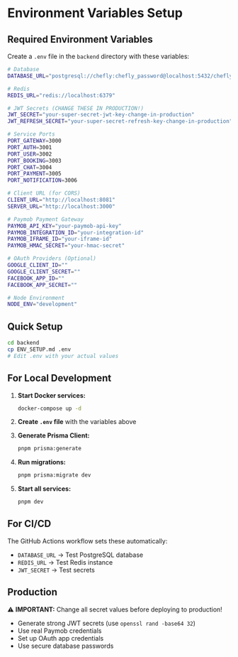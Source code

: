 # Environment Variables Setup

## Required Environment Variables

Create a `.env` file in the `backend` directory with these variables:

```bash
# Database
DATABASE_URL="postgresql://chefly:chefly_password@localhost:5432/chefly"

# Redis
REDIS_URL="redis://localhost:6379"

# JWT Secrets (CHANGE THESE IN PRODUCTION!)
JWT_SECRET="your-super-secret-jwt-key-change-in-production"
JWT_REFRESH_SECRET="your-super-secret-refresh-key-change-in-production"

# Service Ports
PORT_GATEWAY=3000
PORT_AUTH=3001
PORT_USER=3002
PORT_BOOKING=3003
PORT_CHAT=3004
PORT_PAYMENT=3005
PORT_NOTIFICATION=3006

# Client URL (for CORS)
CLIENT_URL="http://localhost:8081"
SERVER_URL="http://localhost:3000"

# Paymob Payment Gateway
PAYMOB_API_KEY="your-paymob-api-key"
PAYMOB_INTEGRATION_ID="your-integration-id"
PAYMOB_IFRAME_ID="your-iframe-id"
PAYMOB_HMAC_SECRET="your-hmac-secret"

# OAuth Providers (Optional)
GOOGLE_CLIENT_ID=""
GOOGLE_CLIENT_SECRET=""
FACEBOOK_APP_ID=""
FACEBOOK_APP_SECRET=""

# Node Environment
NODE_ENV="development"
```

## Quick Setup

```bash
cd backend
cp ENV_SETUP.md .env
# Edit .env with your actual values
```

## For Local Development

1. **Start Docker services:**

   ```bash
   docker-compose up -d
   ```

2. **Create `.env` file** with the variables above

3. **Generate Prisma Client:**

   ```bash
   pnpm prisma:generate
   ```

4. **Run migrations:**

   ```bash
   pnpm prisma:migrate dev
   ```

5. **Start all services:**

   ```bash
   pnpm dev
   ```

## For CI/CD

The GitHub Actions workflow sets these automatically:

- `DATABASE_URL` → Test PostgreSQL database
- `REDIS_URL` → Test Redis instance
- `JWT_SECRET` → Test secrets

## Production

⚠️ **IMPORTANT:** Change all secret values before deploying to production!

- Generate strong JWT secrets (use `openssl rand -base64 32`)
- Use real Paymob credentials
- Set up OAuth app credentials
- Use secure database passwords
